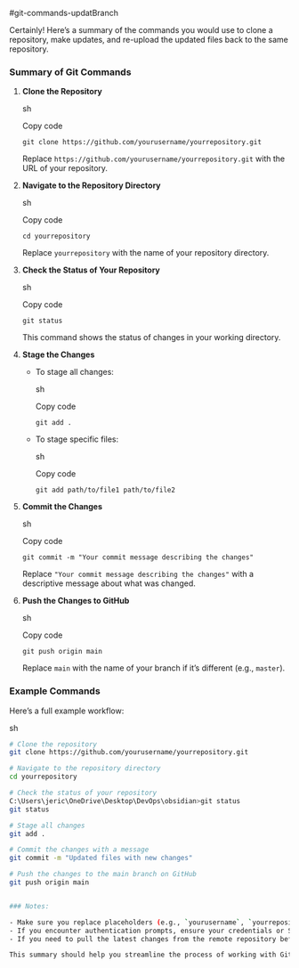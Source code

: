 #git-commands-updatBranch

Certainly! Here’s a summary of the commands you would use to clone a repository, make updates, and re-upload the updated files back to the same repository.

### Summary of Git Commands

1. **Clone the Repository**
    
    sh
    
    Copy code
    
    `git clone https://github.com/yourusername/yourrepository.git`
    
    Replace `https://github.com/yourusername/yourrepository.git` with the URL of your repository.
    
2. **Navigate to the Repository Directory**
    
    sh
    
    Copy code
    
    `cd yourrepository`
    
    Replace `yourrepository` with the name of your repository directory.
    
3. **Check the Status of Your Repository**
    
    sh
    
    Copy code
    
    `git status`
    
    This command shows the status of changes in your working directory.
    
4. **Stage the Changes**
    
    - To stage all changes:
        
        sh
        
        Copy code
        
        `git add .`
        
    - To stage specific files:
        
        sh
        
        Copy code
        
        `git add path/to/file1 path/to/file2`
        
5. **Commit the Changes**
    
    sh
    
    Copy code
    
    `git commit -m "Your commit message describing the changes"`
    
    Replace `"Your commit message describing the changes"` with a descriptive message about what was changed.
    
6. **Push the Changes to GitHub**
    
    sh
    
    Copy code
    
    `git push origin main`
    
    Replace `main` with the name of your branch if it’s different (e.g., `master`).
    

### Example Commands

Here’s a full example workflow:

sh

 ```bash
# Clone the repository
git clone https://github.com/yourusername/yourrepository.git

# Navigate to the repository directory
cd yourrepository

# Check the status of your repository
C:\Users\jeric\OneDrive\Desktop\DevOps\obsidian>git status
git status

# Stage all changes
git add .

# Commit the changes with a message
git commit -m "Updated files with new changes"

# Push the changes to the main branch on GitHub
git push origin main


### Notes:

- Make sure you replace placeholders (e.g., `yourusername`, `yourrepository`, `main`) with your actual GitHub username, repository name, and branch name.
- If you encounter authentication prompts, ensure your credentials or SSH keys are correctly set up.
- If you need to pull the latest changes from the remote repository before pushing, use `git pull origin main` before `git push`.

This summary should help you streamline the process of working with Git repositories. Let me know if you need any more details or assistance!

